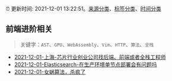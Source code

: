 :alarm_clock: 更新时间: 2021-12-01 13:22:51。[来源分类](../README.md)、[标签分类](../TAGS.md)、[时间分类](../TIMELINE.md)

## 前端进阶相关


> 关键字：`AST`、`GPU`、`WebAssembly`、`Vim`、`HTTP`、`算法`、`全栈`



- [2021-12-01-上海-芯片行业创业公司找后端、前端或者全栈工程师](https://www.v2ex.com/t/819390) 
- [2021-12-01-Elasticsearch-在生产环境单节点部署会有问题吗](https://www.v2ex.com/t/819380) 
- [2021-12-01-女娲算法，杀疯了](https://toutiao.io/k/8rnj5db) 